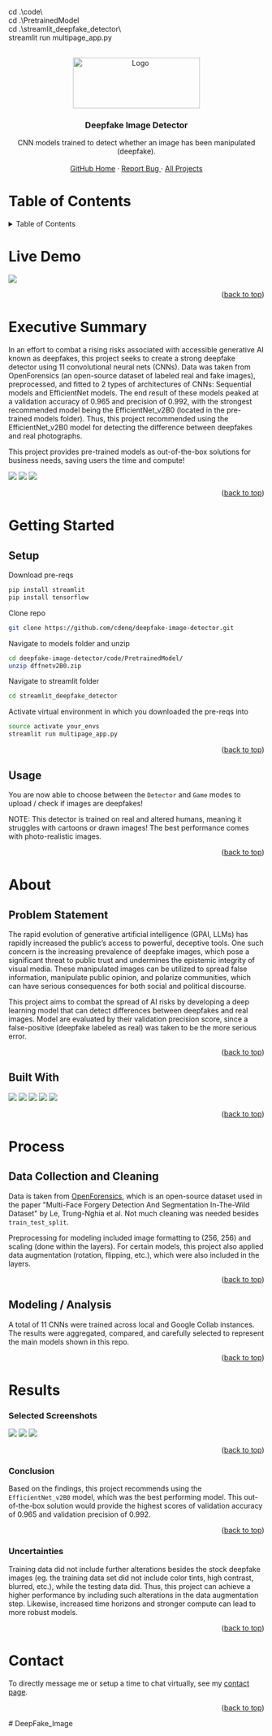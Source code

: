 cd .\code\                    
cd .\PretrainedModel\
cd .\streamlit_deepfake_detector\            
streamlit run multipage_app.py  



<!-- Back to top -->
<a name="readme-top"></a>

<!-- PROJECT LOGO -->
<br />
<div align="center">
  <a href="https://github.com/cdenq/sacramento-real-estate-eda">
    <img src="images/assets/project_header_image.jpg" alt="Logo" width="250" height="100">
  </a>

  <h3 align="center">Deepfake Image Detector</h3>

  <p align="center">
    CNN models trained to detect whether an image has been manipulated (deepfake). 
    <br />
    <br />
    <a href="https://github.com/cdenq/">GitHub Home</a>
    ·
    <a href="https://github.com/cdenq/deepfake-image-detector/issues">Report Bug </a>
    ·
    <a href="https://github.com/cdenq/my-directory">All Projects </a>
  </p>
</div>

<!-- Table of Contents -->
# Table of Contents
<details>
  <summary>Table of Contents</summary>
  <ol>
    <li>
      <a href="#live-demo">Live Demo</a>
    </li>
    <li>
      <a href="#exe-sum">Executive Summary</a>
    </li>
    <li>
      <a href="#started">Getting Started</a>
      <ul>
        <li><a href="#started-setup">Setup</a></li>
        <li><a href="#started-usage">Usage</a></li>
      </ul>
    </li>
    <li>
      <a href="#about">About The Project</a>
      <ul>
        <li><a href="#about-ps">Problem Statement</a></li>
        <li><a href="#about-bw">Built With</a></li>
      </ul>
    </li>
    <li>
      <a href="#process">Process</a>
      <ul>
        <li><a href="#process-setup">Data Sourcing, Cleaning</a></li>
        <li><a href="#process-work">Modeling, Analysis</a></li>
      </ul>
    </li>
        <li>
      <a href="#results">Results</a>
      <ul>
        <li><a href="#results-screen">Screenshots</a></li>
        <li><a href="#results-conclusion">Conclusions</a></li>
        <li><a href="#results-uncertain">Uncertanities</a></li>
      </ul>
    </li>
    <li><a href="#contact">Contact</a></li>
  </ol>
</details>

<!-- DEMO -->
<a name="live-demo"></a>
# Live Demo
<img src="images/assets/deepfake.gif">

<p align="right">(<a href="#readme-top">back to top</a>)</p>

<!-- Header -->
<a name="exe-sum"></a>
# Executive Summary

In an effort to combat a rising risks associated with accessible generative AI known as deepfakes, this project seeks to create a strong deepfake detector using 11 convolutional neural nets (CNNs). Data was taken from OpenForensics (an open-source dataset of labeled real and fake images), preprocessed, and fitted to 2 types of architectures of CNNs: Sequential models and EfficientNet models. The end result of these models peaked at a validation accuracy of 0.965 and precision of 0.992, with the strongest recommended model being the EfficientNet_v2B0 (located in the pre-trained models folder). Thus, this project recommended using the EfficientNet_v2B0 model for detecting the difference between deepfakes and real photographs.

This project provides pre-trained models as out-of-the-box solutions for business needs, saving users the time and compute! 

<img src="images/screenshots/image2.jpg">
<img src="images/screenshots/image1.jpg">
<img src="images/screenshots/image0.jpg">

<p align="right">(<a href="#readme-top">back to top</a>)</p>

<!-- ABOUT THE PROJECT -->
<a name="started"></a>
# Getting Started

<a name="started-setup"></a>
## Setup

Download pre-reqs
```sh
pip install streamlit
pip install tensorflow
```
Clone repo
```sh
git clone https://github.com/cdenq/deepfake-image-detector.git 
```
Navigate to models folder and unzip
```sh
cd deepfake-image-detector/code/PretrainedModel/
unzip dffnetv2B0.zip
```
Navigate to streamlit folder
```sh
cd streamlit_deepfake_detector
```
Activate virtual environment in which you downloaded the pre-reqs into
```sh
source activate your_envs
streamlit run multipage_app.py
```
<p align="right">(<a href="#readme-top">back to top</a>)</p>

<a name="started-usage"></a>
## Usage

You are now able to choose between the `Detector` and `Game` modes to upload / check if images are deepfakes!

NOTE: This detector is trained on real and altered humans, meaning it struggles with cartoons or drawn images! The best performance comes with photo-realistic images.

<p align="right">(<a href="#readme-top">back to top</a>)</p>

<!-- ABOUT THE PROJECT -->
<a name="about"></a>
# About

<a name="about-ps"></a>
## Problem Statement

The rapid evolution of generative artificial intelligence (GPAI, LLMs) has rapidly increased the public’s access to powerful, deceptive tools. One such concern is the increasing prevalence of deepfake images, which pose a significant threat to public trust and undermines the epistemic integrity of visual media. These manipulated images can be utilized to spread false information, manipulate public opinion, and polarize communities, which can have serious consequences for both social and political discourse. 

This project aims to combat the spread of AI risks by developing a deep learning model that can detect differences between deepfakes and real images. Model are evaluated by their validation precision score, since a false-positive (deepfake labeled as real) was taken to be the more serious error.

<p align="right">(<a href="#readme-top">back to top</a>)</p>

<a name="about-bw"></a>
## Built With

<img src="https://img.shields.io/badge/Python-FFD43B?style=for-the-badge&logo=python&logoColor=blue">
<img src="https://img.shields.io/badge/scikit_learn-F7931E?style=for-the-badge&logo=scikit-learn&logoColor=white">
<img src="https://img.shields.io/badge/Pandas-2C2D72?style=for-the-badge&logo=pandas&logoColor=white">
<img src="https://img.shields.io/badge/Matplotlib-%23ffffff.svg?style=for-the-badge&logo=Matplotlib&logoColor=black">
<img src="https://img.shields.io/badge/STREAMLIT-1CE783?style=for-the-badge&logo=streamlit&logoColor=white">

<p align="right">(<a href="#readme-top">back to top</a>)</p>

<!-- ABOUT THE PROJECT -->
<a name="process"></a>
# Process

<a name="process-setup"></a>
## Data Collection and Cleaning

Data is taken from [OpenForensics](https://zenodo.org/record/5528418#.ZGaehnbMKHv), which is an open-source dataset used in the paper "Multi-Face Forgery Detection And Segmentation In-The-Wild Dataset" by Le, Trung-Nghia et al. Not much cleaning was needed besides `train_test_split`.

Preprocessing for modeling included image formatting to (256, 256) and scaling (done within the layers). For certain models, this project also applied data augmentation (rotation, flipping, etc.), which were also included in the layers.

<p align="right">(<a href="#readme-top">back to top</a>)</p>

<a name="process-work"></a>
## Modeling / Analysis

A total of 11 CNNs were trained across local and Google Collab instances. The results were aggregated, compared, and carefully selected to represent the main models shown in this repo.

<p align="right">(<a href="#readme-top">back to top</a>)</p>

<!-- CONCLUSIONS -->
<a name="results"></a>
# Results

<a name="results-screen"></a>
### Selected Screenshots
<img src="images/screenshots/v2b0_history.png">
<img src="images/screenshots/loss_acc.png">
<img src="images/screenshots/precision_recall.png">

<p align="right">(<a href="#readme-top">back to top</a>)</p>

<a name="results-conclusion"></a>
### Conclusion

Based on the findings, this project recommends using the `EfficientNet_v2B0` model, which was the best performing model. This out-of-the-box solution would provide the highest scores of validation accuracy of 0.965 and validation precision of 0.992.

<p align="right">(<a href="#readme-top">back to top</a>)</p>

<a name="results-uncertain"></a>
### Uncertainties

Training data did not include further alterations besides the stock deepfake images (eg. the training data set did not include color tints, high contrast, blurred, etc.), while the testing data did. Thus, this project can achieve a higher performance by including such alterations in the data augmentation step. Likewise, increased time horizons and stronger compute can lead to more robust models.

<p align="right">(<a href="#readme-top">back to top</a>)</p>

<!-- CONTACT -->
<a name="contact"></a>
# Contact

To directly message me or setup a time to chat virtually, see my [contact page](https://github.com/cdenq#contact).

<p align="right">(<a href="#readme-top">back to top</a>)</p>
#   D e e p F a k e _ I m a g e  
 